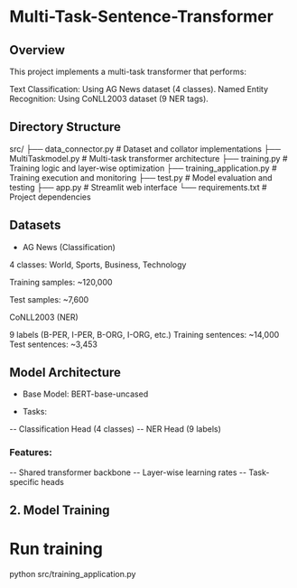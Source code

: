 # Multi-Task-Sentence-Transformer

## Overview
This project implements a multi-task transformer that performs:

Text Classification: Using AG News dataset (4 classes).
Named Entity Recognition: Using CoNLL2003 dataset (9 NER tags).

## Directory Structure
src/
├── data_connector.py         # Dataset and collator implementations
├── MultiTaskmodel.py         # Multi-task transformer architecture
├── training.py              # Training logic and layer-wise optimization
├── training_application.py  # Training execution and monitoring
├── test.py                 # Model evaluation and testing
├── app.py                  # Streamlit web interface
└── requirements.txt        # Project dependencies

## Datasets
 - AG News (Classification)

<p> 4 classes: World, Sports, Business, Technology </p>
<p> </p>Training samples: ~120,000 </p>
Test samples: ~7,600

CoNLL2003 (NER)

9 labels (B-PER, I-PER, B-ORG, I-ORG, etc.)
Training sentences: ~14,000
Test sentences: ~3,453

## Model Architecture

- Base Model: BERT-base-uncased

- Tasks:

-- Classification Head (4 classes)
-- NER Head (9 labels)


### Features:

-- Shared transformer backbone
-- Layer-wise learning rates
-- Task-specific heads

## 2. Model Training
# Run training
python src/training_application.py
